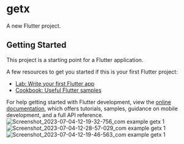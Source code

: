 # getx

A new Flutter project.

## Getting Started

This project is a starting point for a Flutter application.

A few resources to get you started if this is your first Flutter project:

- [Lab: Write your first Flutter app](https://docs.flutter.dev/get-started/codelab)
- [Cookbook: Useful Flutter samples](https://docs.flutter.dev/cookbook)

For help getting started with Flutter development, view the
[online documentation](https://docs.flutter.dev/), which offers tutorials,
samples, guidance on mobile development, and a full API reference.
![Screenshot_2023-07-04-12-19-32-756_com example getx 1](https://github.com/vaibhavaiscoder/getx/assets/93149685/d53477df-82ac-4688-b505-21a1dbc0129c)
![Screenshot_2023-07-04-12-28-57-029_com example getx 1](https://github.com/vaibhavaiscoder/getx/assets/93149685/150fee60-3144-4448-9204-2ae3ac1f6d7a)
![Screenshot_2023-07-04-12-19-46-563_com example getx 1](https://github.com/vaibhavaiscoder/getx/assets/93149685/8403620a-81de-49ae-90dd-edeecb6317b3)
